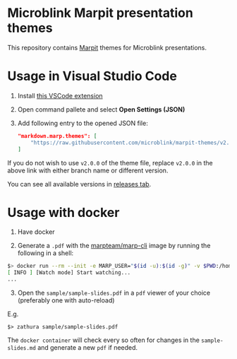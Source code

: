 # Microblink Marpit presentation themes
This repository contains [Marpit](https://marpit.marp.app) themes for Microblink presentations.

# Usage in Visual Studio Code

1. Install [this VSCode extension](https://marketplace.visualstudio.com/items?itemName=marp-team.marp-vscode)

2. Open command pallete and select **Open Settings (JSON)**

3. Add following entry to the opened JSON file:

    ```json
    "markdown.marp.themes": [
        "https://raw.githubusercontent.com/microblink/marpit-themes/v2.0.0/styles/output/microblink.css"
    ]
    ```

If you do not wish to use `v2.0.0` of the theme file, replace `v2.0.0` in the above link with either branch name or different version.

You can see all available versions in [releases tab](https://github.com/microblink/marpit-themes/releases).


# Usage with docker

1. Have docker

2. Generate a `.pdf` with the [marpteam/marp-cli](https://hub.docker.com/r/marpteam/marp-cli/) image by running the following in a shell:

```bash
$> docker run --rm --init -e MARP_USER="$(id -u):$(id -g)" -v $PWD:/home/marp/app marpteam/marp-cli -w sample/sample-slides.md --pdf --theme styles/output/microblink.css --allow-local-files
[ INFO ] [Watch mode] Start watching...
...
```

3. Open the `sample/sample-slides.pdf` in a `pdf` viewer of your choice (preferably one with auto-reload)

E.g.
```
$> zathura sample/sample-slides.pdf
```

The `docker container` will check every so often for changes in the `sample-slides.md` and generate a new `pdf` if needed.
